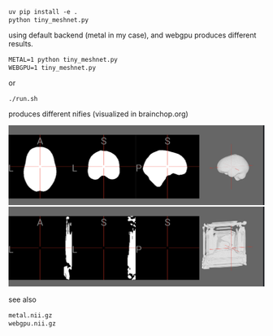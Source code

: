 ```
uv pip install -e .
python tiny_meshnet.py
```

using default backend (metal in my case), and webgpu produces different results.
```
METAL=1 python tiny_meshnet.py
WEBGPU=1 tiny_meshnet.py
```

or

```
./run.sh
```


produces different nifies (visualized in brainchop.org)

![metal](metal.png)
![webgpu](webgpu.png)


see also

```
metal.nii.gz
webgpu.nii.gz
```
